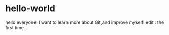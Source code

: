 # hello-world
hello everyone!
I want to learn more about Git,and improve myself!
edit : the first time...
